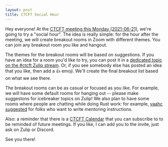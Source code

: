 ```yaml
---
layout: post
title: CTCFT Social Hour
---
```


Hey everyone! At the [CTCFT meeting this Monday (2021-06-21)](https://rust-ctcft.github.io/ctcft/meetings/2021-06-21.html), we're going to try a "social hour". The idea is really simple: for the hour after the meeting, we will create breakout rooms in Zoom with different themes. You can join any breakout room you like and hangout.

The themes for the breakout rooms will be based on suggestions. If you have an idea for a room you'd like to try, you can post it in a [dedicated topic on the #ctcft Zulip stream](https://rust-lang.zulipchat.com/#narrow/stream/286036-ctcft/topic/social.20hour.202021-06-21). Or, if you see somebody else has posted an idea that you like, then add a 👍 emoji. We'll create the final breakout list based on what we see there.

The breakout rooms can be as casual or focused as you like. For example, we will have some default rooms for hanging out -- please make suggestons for icebreaker topics on Zulip! We also plan to have some rooms where people are chatting while doing Rust work: for example, [yaahc suggested](https://zulip-archive.rust-lang.org/286036ctcft/69346socialhour20210621.html#243077876) for folks who want to write mentoring instructions.

Also: a reminder that there is a [CTCFT Calendar](https://calendar.google.com/calendar/u/0/embed?src=7n0vvoqfe0kbnk6i04uiu52t30@group.calendar.google.com&ctz=America/New_York) that you can subscribe to to be reminded of future meetings. If you like, I can add you to the invite, just ask on Zulip or Discord. 

See you there!
